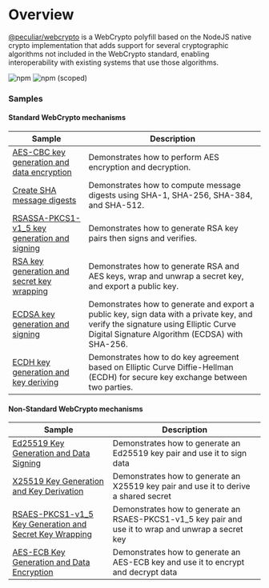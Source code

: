 # Overview
[@peculiar/webcrypto](https://github.com/PeculiarVentures/webcrypto) is a WebCrypto polyfill based on the NodeJS native crypto implementation that adds support for several cryptographic algorithms not included in the WebCrypto standard, enabling interoperability with existing systems that use those algorithms.

![npm](https://img.shields.io/npm/dw/@peculiar/webcrypto)
![npm (scoped)](https://img.shields.io/npm/v/@peculiar/webcrypto)

### Samples

#### Standard WebCrypto mechanisms
| Sample             |	Description                              |
|---------------------|------------------------------------------|
| [AES-CBC key generation and data encryption](https://github.com/PeculiarVentures/webcrypto.dev-examples/blob/main/src/crypto/peculiar_webcrypto/aes_cbc.ts)	| Demonstrates how to perform AES encryption and decryption. |
| [Create SHA message digests](https://github.com/PeculiarVentures/webcrypto.dev-examples/blob/main/src/crypto/peculiar_webcrypto/aes_cbc.ts)	| Demonstrates how to compute message digests using SHA-1, SHA-256, SHA-384, and SHA-512. |
| [RSASSA-PKCS1-v1_5 key generation and signing](https://github.com/PeculiarVentures/webcrypto.dev-examples/blob/main/src/crypto/peculiar_webcrypto/rsa_ssa.ts) | Demonstrates how to generate RSA key pairs then signs and verifies. |
| [RSA key generation and secret key wrapping](https://github.com/PeculiarVentures/webcrypto.dev-examples/blob/main/src/crypto/peculiar_webcrypto/rsa_oaep.ts) | Demonstrates how to generate RSA and AES keys, wrap and unwrap a secret key, and export a public key. |
| [ECDSA key generation and signing](https://github.com/PeculiarVentures/webcrypto.dev-examples/blob/main/src/crypto/peculiar_webcrypto/ecdsa.ts) | Demonstrates how to  generate and export a public key, sign data with a private key, and verify the signature using Elliptic Curve Digital Signature Algorithm (ECDSA) with SHA-256. |
| [ECDH key generation and key deriving](https://github.com/PeculiarVentures/webcrypto.dev-examples/blob/main/src/crypto/peculiar_webcrypto/ecdh.ts) | Demonstrates how to do key agreement based on Elliptic Curve Diffie-Hellman (ECDH) for secure key exchange between two parties. |

#### Non-Standard WebCrypto mechanisms

| Sample             |	Description                              |
|---------------------|------------------------------------------|
| [Ed25519 Key Generation and Data Signing](https://github.com/PeculiarVentures/webcrypto.dev-examples/blob/main/src/crypto/peculiar_webcrypto/eddsa.ts) | Demonstrates how to generate an Ed25519 key pair and use it to sign data |
| [X25519 Key Generation and Key Derivation](https://github.com/PeculiarVentures/webcrypto.dev-examples/blob/main/src/crypto/peculiar_webcrypto/ecdh_es.ts) | Demonstrates how to generate an X25519 key pair and use it to derive a shared secret | 
| [RSAES-PKCS1-v1_5 Key Generation and Secret Key Wrapping](https://github.com/PeculiarVentures/webcrypto.dev-examples/blob/main/src/crypto/peculiar_webcrypto/rsa_oaep.ts) | Demonstrates how to generate an RSAES-PKCS1-v1_5 key pair and use it to wrap and unwrap a secret key |
| [AES-ECB Key Generation and Data Encryption](https://github.com/PeculiarVentures/webcrypto.dev-examples/blob/main/src/crypto/peculiar_webcrypto/aes_ecb.ts) | Demonstrates how to generate an AES-ECB key and use it to encrypt and decrypt data |
